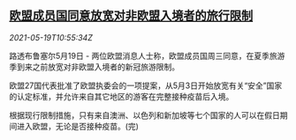 <!--1621422062000-->
[欧盟成员国同意放宽对非欧盟入境者的旅行限制](https://cn.reuters.com/article/eu-covid-travel-restrictions-0519-idCNKCS2D016N)
------

<div><i>2021-05-19T10:55:34Z</i></div><p>路透布鲁塞尔5月19日 - 两位欧盟消息人士称，欧盟成员国周三同意，在夏季旅游季到来之前放宽对非欧盟入境者的新冠旅游限制。</p><p>欧盟27国代表批准了欧盟执委会的一项提案，从5月3日开始放宽有关“安全”国家的认定标准，并允许来自其它地区的游客在完整接种疫苗后入境。</p><p>根据现行限制措施，只有来自澳洲、以色列和新加坡等七个国家的人可以在假日期间进入欧盟，无论是否接种疫苗。(完)</p>
